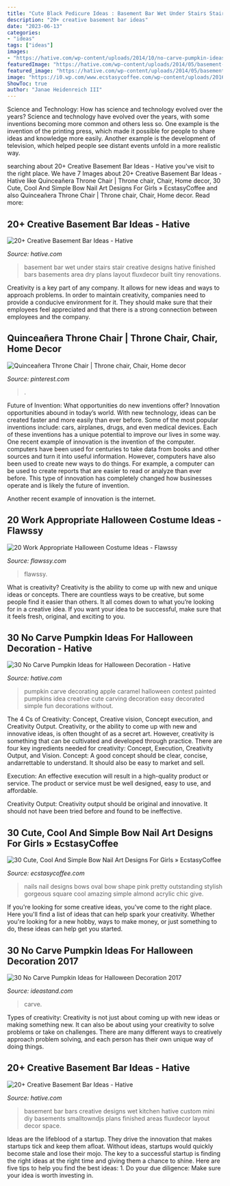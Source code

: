 ```yaml
---
title: "Cute Black Pedicure Ideas : Basement Bar Wet Under Stairs Stair Creative Designs Hative Finished Bars Basements Area Dry Plans Layout Fluxdecor Built Tiny Renovations"
description: "20+ creative basement bar ideas"
date: "2023-06-13"
categories:
- "ideas"
tags: ["ideas"]
images:
- "https://hative.com/wp-content/uploads/2014/10/no-carve-pumpkin-ideas/4-caramel-apple.jpg"
featuredImage: "https://hative.com/wp-content/uploads/2014/05/basement-bar-ideas/9-small-basement-bar.jpg"
featured_image: "https://hative.com/wp-content/uploads/2014/05/basement-bar-ideas/2-small-under-stair-wet-bar.jpg"
image: "https://i0.wp.com/www.ecstasycoffee.com/wp-content/uploads/2016/09/Gorgeous-nail-art-design.jpg"
ShowToc: true
author: "Janae Heidenreich III"
---
```



Science and Technology: How has science and technology evolved over the years?
Science and technology have evolved over the years, with some inventions becoming more common and others less so. One example is the invention of the printing press, which made it possible for people to share ideas and knowledge more easily. Another example is the development of television, which helped people see distant events unfold in a more realistic way.

	

		
searching about 20+ Creative Basement Bar Ideas - Hative you've visit to the right place. We have 7 Images about 20+ Creative Basement Bar Ideas - Hative like Quinceañera Throne Chair | Throne chair, Chair, Home decor, 30 Cute, Cool And Simple Bow Nail Art Designs For Girls » EcstasyCoffee and also Quinceañera Throne Chair | Throne chair, Chair, Home decor. Read more:
		
    
## 20+ Creative Basement Bar Ideas - Hative

<img loading=lazy src="https://hative.com/wp-content/uploads/2014/05/basement-bar-ideas/2-small-under-stair-wet-bar.jpg" onerror="this.onerror=null;this.src='https://tse2.mm.bing.net/th?id=OIP.ZcuxemJXztmIPJZ1R7nFdQHaFj&amp;pid=15.1';" alt="20+ Creative Basement Bar Ideas - Hative">

_Source: hative.com_

>basement bar wet under stairs stair creative designs hative finished bars basements area dry plans layout fluxdecor built tiny renovations. 

	

Creativity is a key part of any company. It allows for new ideas and ways to approach problems. In order to maintain creativity, companies need to provide a conducive environment for it. They should make sure that their employees feel appreciated and that there is a strong connection between employees and the company.

    
## Quinceañera Throne Chair | Throne Chair, Chair, Home Decor

<img loading=lazy src="https://i.pinimg.com/736x/ac/0f/1b/ac0f1bbcfb53b221ea36148e55740256.jpg" onerror="this.onerror=null;this.src='https://tse3.mm.bing.net/th?id=OIP.asuF1az9Qi6DRIk_bmtigwHaNK&amp;pid=15.1';" alt="Quinceañera Throne Chair | Throne chair, Chair, Home decor">

_Source: pinterest.com_

>. 

	

Future of Invention: What opportunities do new inventions offer?
Innovation opportunities abound in today’s world. With new technology, ideas can be created faster and more easily than ever before. Some of the most popular inventions include: cars, airplanes, drugs, and even medical devices. Each of these inventions has a unique potential to improve our lives in some way. 
One recent example of innovation is the invention of the computer. computers have been used for centuries to take data from books and other sources and turn it into useful information. However, computers have also been used to create new ways to do things. For example, a computer can be used to create reports that are easier to read or analyze than ever before. This type of innovation has completely changed how businesses operate and is likely the future of invention. 

Another recent example of innovation is the internet.

    
## 20 Work Appropriate Halloween Costume Ideas - Flawssy

<img loading=lazy src="https://www.flawssy.com/wp-content/uploads/2016/05/Minion-costume.jpg" onerror="this.onerror=null;this.src='https://tse4.mm.bing.net/th?id=OIP.SfxLbWHd7z1KNbFIqTTUHAHaKG&amp;pid=15.1';" alt="20 Work Appropriate Halloween Costume Ideas - Flawssy">

_Source: flawssy.com_

>flawssy. 

	

What is creativity?
Creativity is the ability to come up with new and unique ideas or concepts. There are countless ways to be creative, but some people find it easier than others. It all comes down to what you’re looking for in a creative idea. If you want your idea to be successful, make sure that it feels fresh, original, and exciting to you.

    
## 30 No Carve Pumpkin Ideas For Halloween Decoration - Hative

<img loading=lazy src="https://hative.com/wp-content/uploads/2014/10/no-carve-pumpkin-ideas/4-caramel-apple.jpg" onerror="this.onerror=null;this.src='https://tse4.mm.bing.net/th?id=OIP.ZVifJVHUjIqDMw6u-qCJdAHaJ4&amp;pid=15.1';" alt="30 No Carve Pumpkin Ideas for Halloween Decoration - Hative">

_Source: hative.com_

>pumpkin carve decorating apple caramel halloween contest painted pumpkins idea creative cute carving decoration easy decorated simple fun decorations without. 

	

The 4 Cs of Creativity: Concept, Creative vision, Concept execution, and Creativity Output.
Creativity, or the ability to come up with new and innovative ideas, is often thought of as a secret art. However, creativity is something that can be cultivated and developed through practice. There are four key ingredients needed for creativity: Concept, Execution, Creativity Output, and Vision.
Concept: A good concept should be clear, concise, andarrettable to understand. It should also be easy to market and sell.

Execution: An effective execution will result in a high-quality product or service. The product or service must be well designed, easy to use, and affordable.

Creativity Output: Creativity output should be original and innovative. It should not have been tried before and found to be ineffective.

    
## 30 Cute, Cool And Simple Bow Nail Art Designs For Girls » EcstasyCoffee

<img loading=lazy src="https://i0.wp.com/www.ecstasycoffee.com/wp-content/uploads/2016/09/Gorgeous-nail-art-design.jpg" onerror="this.onerror=null;this.src='https://tse2.mm.bing.net/th?id=OIP.FiXrgL6Ygb5YZmr2nk2ybAHaJ3&amp;pid=15.1';" alt="30 Cute, Cool And Simple Bow Nail Art Designs For Girls » EcstasyCoffee">

_Source: ecstasycoffee.com_

>nails nail designs bows oval bow shape pink pretty outstanding stylish gorgeous square cool amazing simple almond acrylic chic give. 

	

If you're looking for some creative ideas, you've come to the right place. Here you'll find a list of ideas that can help spark your creativity. Whether you're looking for a new hobby, ways to make money, or just something to do, these ideas can help get you started.

    
## 30 No Carve Pumpkin Ideas For Halloween Decoration 2017

<img loading=lazy src="https://ideastand.com/wp-content/uploads/2014/10/no-carve-pumpkin-ideas/15-monster.jpg" onerror="this.onerror=null;this.src='https://tse3.mm.bing.net/th?id=OIP.u7tRLfA-l9ThrP8uA1VBrgHaJ4&amp;pid=15.1';" alt="30 No Carve Pumpkin Ideas for Halloween Decoration 2017">

_Source: ideastand.com_

>carve. 

	

Types of creativity:
Creativity is not just about coming up with new ideas or making something new. It can also be about using your creativity to solve problems or take on challenges. There are many different ways to creatively approach problem solving, and each person has their own unique way of doing things.

    
## 20+ Creative Basement Bar Ideas - Hative

<img loading=lazy src="https://hative.com/wp-content/uploads/2014/05/basement-bar-ideas/9-small-basement-bar.jpg" onerror="this.onerror=null;this.src='https://tse3.mm.bing.net/th?id=OIP.19PZjY44M4N9-LOTKxJ0WwHaLH&amp;pid=15.1';" alt="20+ Creative Basement Bar Ideas - Hative">

_Source: hative.com_

>basement bar bars creative designs wet kitchen hative custom mini diy basements smalltowndjs plans finished areas fluxdecor layout decor space. 

	

Ideas are the lifeblood of a startup. They drive the innovation that makes startups tick and keep them afloat. Without ideas, startups would quickly become stale and lose their mojo. The key to a successful startup is finding the right ideas at the right time and giving them a chance to shine. Here are five tips to help you find the best ideas: 1. Do your due diligence: Make sure your idea is worth investing in.

